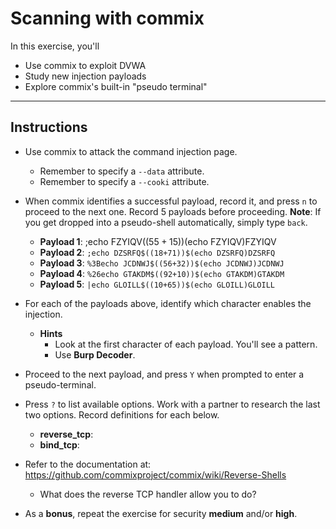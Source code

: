 # Scanning with commix
In this exercise, you'll
- Use commix to exploit DVWA
- Study new injection payloads
- Explore commix's built-in "pseudo terminal"

---

## Instructions
- Use commix to attack the command injection page.
  - Remember to specify a `--data` attribute.
  - Remember to specify a `--cooki` attribute.

- When commix identifies a successful payload, record it, and press `n` to proceed to the next one. Record 5 payloads before proceeding. **Note**: If you get dropped into a pseudo-shell automatically, simply type `back`.
  - **Payload 1**: ;echo FZYIQV$((55+15))$(echo FZYIQV)FZYIQV
  - **Payload 2**: `;echo DZSRFQ$((18+71))$(echo DZSRFQ)DZSRFQ`
  - **Payload 3**: `%3Becho JCDNWJ$((56+32))$(echo JCDNWJ)JCDNWJ`
  - **Payload 4**: `%26echo GTAKDM$((92+10))$(echo GTAKDM)GTAKDM`
  - **Payload 5**: `|echo GLOILL$((10+65))$(echo GLOILL)GLOILL`

- For each of the payloads above, identify which character enables the injection.
  - **Hints** 
    - Look at the first character of each payload. You'll see a pattern.
    - Use **Burp Decoder**.

- Proceed to the next payload, and press `Y` when prompted to enter a pseudo-terminal.

- Press `?` to list available options. Work with a partner to research the last two options. Record definitions for each below.
  - **reverse_tcp**:
  - **bind_tcp**:

- Refer to the documentation at: <https://github.com/commixproject/commix/wiki/Reverse-Shells>
  - What does the reverse TCP handler allow you to do?

- As a **bonus**, repeat the exercise for security **medium** and/or **high**.
